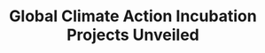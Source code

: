 ---
title : "Global Climate Action Incubation Projects Unveiled"
link  : /blog/climate-action-showcase-artahack-befantastic/
feature-position : 1	
details : U.S. Embassy Singapore, Swiss Arts Council, Goethe-Institut Germany, BeFantastic India, Art-A-Hack, Thoughtworks Arts and partners
---